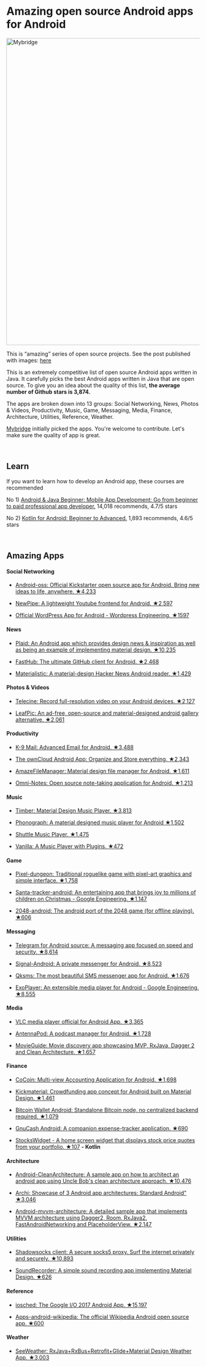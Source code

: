 # Amazing open source Android apps for Android
<img src="background.png" width="800" alt="Mybridge"></a>

This is “amazing” series of open source projects. See the post published with images: [here](https://medium.mybridge.co/38-amazing-android-open-source-apps-java-1a62b7034c40)

This is an extremely competitive list of open source Android apps written in Java. It carefully picks the best Android apps written in Java that are open source. To give you an idea about the quality of this list, <b>the average number of Github stars is 3,874.</b>

The apps are broken down into 13 groups: Social Networking, News, Photos & Videos, Productivity, Music, Game, Messaging, Media, Finance, Architecture, Utilities, Reference, Weather.

[Mybridge](https://www.mybridge.co) initially picked the apps. You're welcome to contribute. Let's make sure the quality of app is great.

<br>

## Learn
If you want to learn how to develop an Android app, these courses are recommended

No 1) [Android & Java Beginner: Mobile App Development: Go from beginner to paid professional app developer.](http://bit.ly/2ynlxYB) 14,018 recommends, 4.7/5 stars

No 2) [Kotlin for Android: Beginner to Advanced.](http://bit.ly/2k2cFU2) 1,893 recommends, 4.6/5 stars


<br>


## Amazing Apps
#### Social Networking
* [Android-oss: Official Kickstarter open source app for Android. Bring new ideas to life, anywhere. ★4,233](https://github.com/kickstarter/android-oss?utm_source=mybridge&utm_medium=email&utm_campaign=read_more)

* [NewPipe: A lightweight Youtube frontend for Android. ★2,597](https://github.com/TeamNewPipe/NewPipe?utm_source=mybridge&utm_medium=email&utm_campaign=read_more)

* [Official WordPress App for Android - Wordpress Engineering. ★1597](https://github.com/wordpress-mobile/WordPress-Android?utm_source=mybridge&utm_medium=email&utm_campaign=read_more)


#### News
* [Plaid: An Android app which provides design news & inspiration as well as being an example of implementing material design. ★10,235](https://github.com/nickbutcher/plaid?utm_source=mybridge&utm_medium=email&utm_campaign=read_more)

* [FastHub: The ultimate GitHub client for Android. ★2,468](https://github.com/k0shk0sh/FastHub?utm_source=mybridge&utm_medium=email&utm_campaign=read_more)

* [Materialistic: A material-design Hacker News Android reader. ★1,429](https://github.com/hidroh/materialistic?utm_source=mybridge&utm_medium=email&utm_campaign=read_more)


#### Photos & Videos
* [Telecine: Record full-resolution video on your Android devices. ★2,127](https://github.com/JakeWharton/Telecine?utm_source=mybridge&utm_medium=email&utm_campaign=read_more)

* [LeafPic: An ad-free, open-source and material-designed android gallery alternative. ★2,061](https://github.com/HoraApps/LeafPic?utm_source=mybridge&utm_medium=email&utm_campaign=read_more)


#### Productivity
* [K-9 Mail: Advanced Email for Android. ★3,488](https://github.com/k9mail/k-9?utm_source=mybridge&utm_medium=email&utm_campaign=read_more)

* [The ownCloud Android App: Organize and Store everything. ★2,343](https://github.com/owncloud/android?utm_source=mybridge&utm_medium=email&utm_campaign=read_more)

* [AmazeFileManager: Material design file manager for Android. ★1,611](https://github.com/TeamAmaze/AmazeFileManager?utm_source=mybridge&utm_medium=email&utm_campaign=read_more)

* [Omni-Notes: Open source note-taking application for Android. ★1,213](https://github.com/federicoiosue/Omni-Notes?utm_source=mybridge&utm_medium=email&utm_campaign=read_more)


#### Music
* [Timber: Material Design Music Player. ★3,813](https://github.com/naman14/Timber?utm_source=mybridge&utm_medium=email&utm_campaign=read_more)

* [Phonograph: A material designed music player for Android ★1,502](https://github.com/kabouzeid/Phonograph?utm_source=mybridge&utm_medium=email&utm_campaign=read_more)

* [Shuttle Music Player. ★1,475](https://github.com/timusus/Shuttle?utm_source=mybridge&utm_medium=email&utm_campaign=read_more)

* [Vanilla: A Music Player with Plugins. ★472](https://github.com/vanilla-music/vanilla?utm_source=mybridge&utm_medium=email&utm_campaign=read_more)


#### Game
* [Pixel-dungeon: Traditional roguelike game with pixel-art graphics and simple interface. ★1,758](https://github.com/watabou/pixel-dungeon?utm_source=mybridge&utm_medium=email&utm_campaign=read_more)

* [Santa-tracker-android: An entertaining app that brings joy to millions of children on Christmas - Google Engineering. ★1,147](https://github.com/google/santa-tracker-android?utm_source=mybridge&utm_medium=email&utm_campaign=read_more)

* [2048-android: The android port of the 2048 game (for offline playing). ★606](https://github.com/uberspot/2048-android?utm_source=mybridge&utm_medium=email&utm_campaign=read_more)


#### Messaging
* [Telegram for Android source: A messaging app focused on speed and security. ★8,614](https://github.com/DrKLO/Telegram?utm_source=mybridge&utm_medium=email&utm_campaign=read_more)

* [Signal-Android: A private messenger for Android. ★8,523](https://github.com/WhisperSystems/Signal-Android?utm_source=mybridge&utm_medium=email&utm_campaign=read_more)

* [Qksms: The most beautiful SMS messenger app for Android. ★1,676](https://github.com/moezbhatti/qksms?utm_source=mybridge&utm_medium=email&utm_campaign=read_more)

* [ExoPlayer: An extensible media player for Android - Google Engineering. ★8,555](https://github.com/google/ExoPlayer?utm_source=mybridge&utm_medium=email&utm_campaign=read_more)


#### Media
* [VLC media player official for Android App. ★3,365](https://github.com/videolan/vlc?utm_source=mybridge&utm_medium=email&utm_campaign=read_more)

* [AntennaPod: A podcast manager for Android. ★1,728](https://github.com/AntennaPod/AntennaPod?utm_source=mybridge&utm_medium=email&utm_campaign=read_more)

* [MovieGuide: Movie discovery app showcasing MVP, RxJava, Dagger 2 and Clean Architecture. ★1,657](https://github.com/esoxjem/MovieGuide?utm_source=mybridge&utm_medium=email&utm_campaign=read_more)


#### Finance
* [CoCoin: Multi-view Accounting Application for Android. ★1,698](https://github.com/Nightonke/CoCoin?utm_source=mybridge&utm_medium=email&utm_campaign=read_more)

* [Kickmaterial: Crowdfunding app concept for Android built on Material Design. ★1,461](https://github.com/byoutline/kickmaterial?utm_source=mybridge&utm_medium=email&utm_campaign=read_more)

* [Bitcoin Wallet Android: Standalone Bitcoin node, no centralized backend required. ★1,079](https://github.com/bitcoin-wallet/bitcoin-wallet?utm_source=mybridge&utm_medium=email&utm_campaign=read_more)

* [GnuCash Android: A companion expense-tracker application. ★690](https://github.com/codinguser/gnucash-android?utm_source=mybridge&utm_medium=email&utm_campaign=read_more)

* [StocksWidget - A home screen widget that displays stock price quotes from your portfolio. ★107](https://github.com/premnirmal/StockTicker?utm_source=mybridge&utm_medium=email&utm_campaign=read_more) <b> - Kotlin </b>


#### Architecture
* [Android-CleanArchitecture: A sample app on how to architect an android app using Uncle Bob's clean architecture approach. ★10,476](https://github.com/android10/Android-CleanArchitecture?utm_source=mybridge&utm_medium=email&utm_campaign=read_more)

* [Archi: Showcase of 3 Android app architectures: Standard Android" ★3,046](https://github.com/ivacf/archi?utm_source=mybridge&utm_medium=email&utm_campaign=read_more)

* [Android-mvvm-architecture: A detailed sample app that implements MVVM architecture using Dagger2, Room, RxJava2, FastAndroidNetworking and PlaceholderView. ★2,147](https://github.com/MindorksOpenSource/android-mvp-architecture?utm_source=mybridge&utm_medium=email&utm_campaign=read_more)


#### Utilities
* [Shadowsocks client: A secure socks5 proxy. Surf the internet privately and securely. ★10,893](https://github.com/shadowsocks/shadowsocks-android?utm_source=mybridge&utm_medium=email&utm_campaign=read_more)

* [SoundRecorder: A simple sound recording app implementing Material Design. ★626](https://github.com/dkim0419/SoundRecorder?utm_source=mybridge&utm_medium=email&utm_campaign=read_more)


#### Reference
* [iosched: The Google I/O 2017 Android App. ★15,197](https://github.com/google/iosched?utm_source=mybridge&utm_medium=email&utm_campaign=read_more)

* [Apps-android-wikipedia: The official Wikipedia Android open source app. ★600](https://github.com/wikimedia/apps-android-wikipedia?utm_source=mybridge&utm_medium=email&utm_campaign=read_more)


#### Weather
* [SeeWeather: RxJava+RxBus+Retrofit+Glide+Material Design Weather App. ★3,003](https://github.com/xcc3641/SeeWeather?utm_source=mybridge&utm_medium=email&utm_campaign=read_more)


